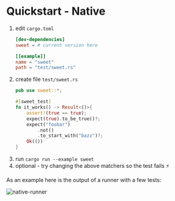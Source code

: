 # Quickstart - Native


1. edit `cargo.toml`
	```toml
	[dev-dependencies]
	sweet = # current version here

	[[example]]
	name = "sweet"
	path = "test/sweet.rs"
	```
1. create file `test/sweet.rs`
	```rs
	pub use sweet::*;

	#[sweet_test]
	fn it_works() -> Result<()>{
		assert!(true == true);
		expect(true).to_be_true()?;
		expect("foobar")
			.not()
			.to_start_with("bazz")?;
		Ok(())
	}
	```
1. run `cargo run --example sweet`
1. optional - try changing the above matchers so the test fails ⚡

As an example here is the output of a runner with a few tests:

![native-runner](../images/success.png)
